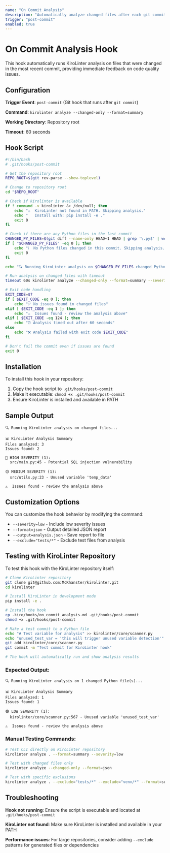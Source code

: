 ```yaml
---
name: "On Commit Analysis"
description: "Automatically analyze changed files after each git commit"
trigger: "post-commit"
enabled: true
---
```


# On Commit Analysis Hook

This hook automatically runs KiroLinter analysis on files that were changed in the most recent commit, providing immediate feedback on code quality issues.

## Configuration

**Trigger Event**: `post-commit` (Git hook that runs after `git commit`)

**Command**: `kirolinter analyze --changed-only --format=summary`

**Working Directory**: Repository root

**Timeout**: 60 seconds

## Hook Script

```bash
#!/bin/bash
# .git/hooks/post-commit

# Get the repository root
REPO_ROOT=$(git rev-parse --show-toplevel)

# Change to repository root
cd "$REPO_ROOT"

# Check if kirolinter is available
if ! command -v kirolinter &> /dev/null; then
    echo "⚠️  KiroLinter not found in PATH. Skipping analysis."
    echo "   Install with: pip install -e ."
    exit 0
fi

# Check if there are any Python files in the last commit
CHANGED_PY_FILES=$(git diff --name-only HEAD~1 HEAD | grep '\.py$' | wc -l)
if [ "$CHANGED_PY_FILES" -eq 0 ]; then
    echo "ℹ️  No Python files changed in this commit. Skipping analysis."
    exit 0
fi

echo "🔍 Running KiroLinter analysis on $CHANGED_PY_FILES changed Python file(s)..."

# Run analysis on changed files with timeout
timeout 60s kirolinter analyze --changed-only --format=summary --severity=medium

# Exit code handling
EXIT_CODE=$?
if [ $EXIT_CODE -eq 0 ]; then
    echo "✅ No issues found in changed files"
elif [ $EXIT_CODE -eq 1 ]; then
    echo "⚠️  Issues found - review the analysis above"
elif [ $EXIT_CODE -eq 124 ]; then
    echo "⏰ Analysis timed out after 60 seconds"
else
    echo "❌ Analysis failed with exit code $EXIT_CODE"
fi

# Don't fail the commit even if issues are found
exit 0
```

## Installation

To install this hook in your repository:

1. Copy the hook script to `.git/hooks/post-commit`
2. Make it executable: `chmod +x .git/hooks/post-commit`
3. Ensure KiroLinter is installed and available in PATH

## Sample Output

```
🔍 Running KiroLinter analysis on changed files...

📊 KiroLinter Analysis Summary
Files analyzed: 3
Issues found: 2

🔴 HIGH SEVERITY (1):
  src/main.py:45 - Potential SQL injection vulnerability

🟡 MEDIUM SEVERITY (1):
  src/utils.py:23 - Unused variable 'temp_data'

⚠️  Issues found - review the analysis above
```

## Customization Options

You can customize the hook behavior by modifying the command:

- `--severity=low` - Include low severity issues
- `--format=json` - Output detailed JSON report
- `--output=analysis.json` - Save report to file
- `--exclude="tests/*"` - Exclude test files from analysis

## Testing with KiroLinter Repository

To test this hook with the KiroLinter repository itself:

```bash
# Clone KiroLinter repository
git clone git@github.com:McKhanster/kirolinter.git
cd kirolinter

# Install KiroLinter in development mode
pip install -e .

# Install the hook
cp .kiro/hooks/on_commit_analysis.md .git/hooks/post-commit
chmod +x .git/hooks/post-commit

# Make a test commit to a Python file
echo "# Test variable for analysis" >> kirolinter/core/scanner.py
echo "unused_test_var = 'this will trigger unused variable detection'" >> kirolinter/core/scanner.py
git add kirolinter/core/scanner.py
git commit -m "Test commit for KiroLinter hook"

# The hook will automatically run and show analysis results
```

### Expected Output:
```
🔍 Running KiroLinter analysis on 1 changed Python file(s)...

📊 KiroLinter Analysis Summary
Files analyzed: 1
Issues found: 1

🟢 LOW SEVERITY (1):
  kirolinter/core/scanner.py:567 - Unused variable 'unused_test_var'

⚠️  Issues found - review the analysis above
```

### Manual Testing Commands:

```bash
# Test CLI directly on KiroLinter repository
kirolinter analyze . --format=summary --severity=low

# Test with changed files only
kirolinter analyze --changed-only --format=json

# Test with specific exclusions
kirolinter analyze . --exclude="tests/*" --exclude="venv/*" --format=summary
```

## Troubleshooting

**Hook not running**: Ensure the script is executable and located at `.git/hooks/post-commit`

**KiroLinter not found**: Make sure KiroLinter is installed and available in your PATH

**Performance issues**: For large repositories, consider adding `--exclude` patterns for generated files or dependencies